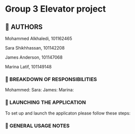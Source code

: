 # Group 3 Elevator project 

## 👥 AUTHORS 
Mohammed Alkhaledi, 101162465

Sara Shikhhassan, 101142208

James Anderson, 101147068

Marina Latif, 101149148

### 🔨 BREAKDOWN OF RESPONSIBILITIES
Mohammed:
Sara:
James: 
Marina:


### 🚀 LAUNCHING THE APPLICATION
To set up and launch the applicaton please follow these steps:

### 📄 GENERAL USAGE NOTES


